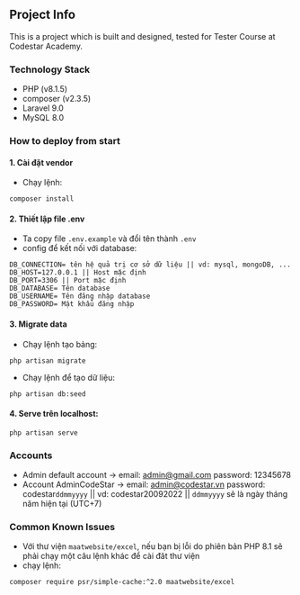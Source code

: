 ## Project Info

This is a project which is built and designed, tested for Tester Course at Codestar Academy.

### Technology Stack

-   PHP (v8.1.5)
-   composer (v2.3.5)
-   Laravel 9.0
-   MySQL 8.0

### How to deploy from start
#### 1. Cài đặt vendor
- Chạy lệnh:
```
composer install
```


#### 2. Thiết lập file .env
- Ta copy file `.env.example` và đổi tên thành `.env`
- config để kết nối với database:
```
DB_CONNECTION= tên hệ quả trị cơ sở dữ liệu || vd: mysql, mongoDB, ...
DB_HOST=127.0.0.1 || Host mặc định
DB_PORT=3306 || Port mặc định
DB_DATABASE= Tên database
DB_USERNAME= Tên đăng nhập database
DB_PASSWORD= Mật khẩu đăng nhập
```

#### 3. Migrate data
- Chạy lệnh tạo bảng:
```
php artisan migrate
```

- Chạy lệnh để tạo dữ liệu:
```
php artisan db:seed
```

#### 4. Serve trên localhost:
```
php artisan serve
```

### Accounts
-   Admin default account -> email: admin@gmail.com
                            password: 12345678
-   Account AdminCodeStar -> email: admin@codestar.vn
                            password: codestar`ddmmyyyy` || vd: codestar20092022 || `ddmmyyyy` sẽ là ngày tháng năm hiện tại (UTC+7)

### Common Known Issues
- Với thư viện `maatwebsite/excel`, nếu bạn bị lỗi do phiên bản PHP 8.1 sẽ phải chạy một câu lệnh khác để cài đăt thư viện
- chạy lệnh:
```
composer require psr/simple-cache:^2.0 maatwebsite/excel
```
